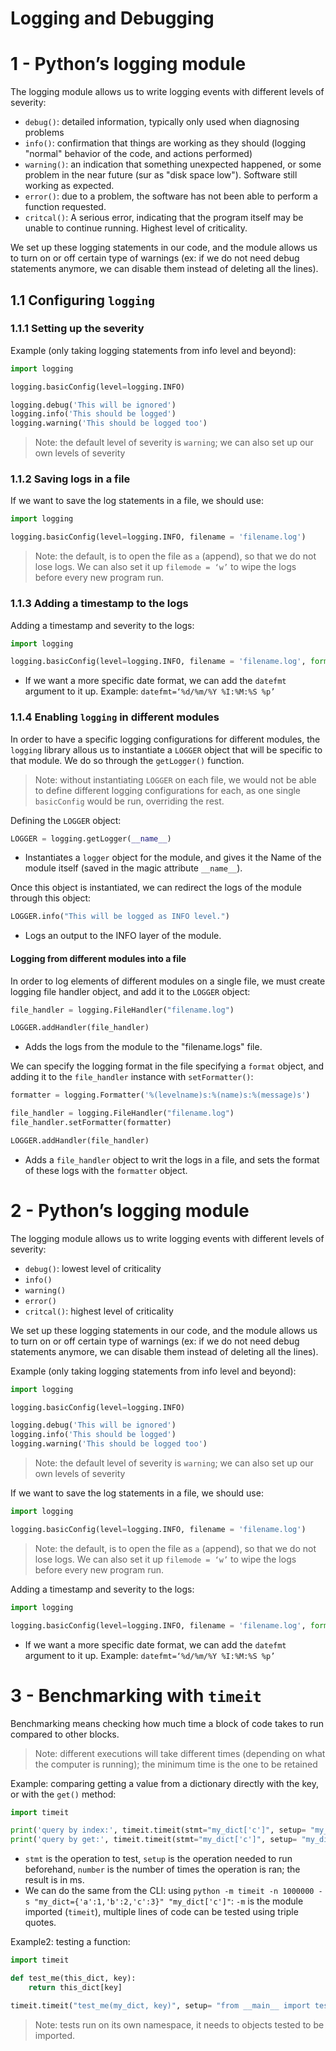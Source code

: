 # Logging and Debugging

# 1 - Python’s logging module

The logging module allows us to write logging events with different levels of severity: 
* `debug()`: detailed information, typically only used when diagnosing problems
* `info()`: confirmation that things are working as they should (logging "normal" behavior of the code, and actions performed)
*  `warning()`: an indication that something unexpected happened, or some problem in the near future (sur as "disk space low"). Software still working as expected.
*  `error()`: due to a problem, the software has not been able to perform a function requested.
*  `critcal()`: A serious error, indicating that the program itself may be unable to continue running. Highest level of criticality.

We set up these logging statements in our code, and the module allows us to turn on or off certain type of warnings (ex: if we do not need debug statements anymore, we can disable them instead of deleting all the lines).

## 1.1 Configuring `logging`
### 1.1.1 Setting up the severity

Example (only taking logging statements from info level and beyond):
```python
import logging

logging.basicConfig(level=logging.INFO)

logging.debug('This will be ignored')
logging.info('This should be logged')
logging.warning('This should be logged too')
```
> Note: the default level of severity is `warning`; we can also set up our own levels of severity  

### 1.1.2 Saving logs in a file

If we want to save the log statements in a file, we should use:
```python
import logging

logging.basicConfig(level=logging.INFO, filename = 'filename.log')
```
> Note: the default, is to open the file as `a` (append), so that we do not lose logs. We can also set it up `filemode = ‘w’` to wipe the logs before every new program run.  

### 1.1.3 Adding a timestamp to the logs

Adding a timestamp and severity to the logs:
```python
import logging

logging.basicConfig(level=logging.INFO, filename = 'filename.log', format= '%(asctime)s  %(levelname)s:%(message)s')
```
* If we want a more specific date format, we can add the `datefmt` argument to it up. Example: `datefmt=‘%d/%m/%Y %I:%M:%S %p’` 

### 1.1.4 Enabling `logging` in different modules

In order to have a specific logging configurations for different modules, the `logging` library allous us to instantiate a `LOGGER` object that will be specific to that module. We do so through the `getLogger()` function.
> Note: without instantiating `LOGGER` on each file, we would not be able to define different logging configurations for each, as one single `basicConfig` would be run, overriding the rest.

Defining the `LOGGER` object:
```python
LOGGER = logging.getLogger(__name__)
```
* Instantiates a `logger` object for the module, and gives it the Name of the module itself (saved in the magic attribute `__name__`). 

Once this object is instantiated, we can redirect the logs of the module through this object:
```python
LOGGER.info("This will be logged as INFO level.")
```
* Logs an output to the INFO layer of the module.

#### Logging from different modules into a file
In order to log elements of different modules on a single file, we must create logging file handler object, and add it to the `LOGGER` object:
```python
file_handler = logging.FileHandler("filename.log")

LOGGER.addHandler(file_handler)
```
* Adds the logs from the module to the "filename.logs" file.

We can specify the logging format in the file specifying a `format` object, and adding it to the `file_handler` instance with `setFormatter()`:
```python
formatter = logging.Formatter('%(levelname)s:%(name)s:%(message)s')

file_handler = logging.FileHandler("filename.log")
file_handler.setFormatter(formatter)

LOGGER.addHandler(file_handler)
```
* Adds a `file_handler` object to writ the logs in a file, and sets the format of these logs with the `formatter` object.
# 2 - Python’s logging module

The logging module allows us to write logging events with different levels of severity: 
* `debug()`: lowest level of criticality
* `info()`
*  `warning()`
*  `error()`
*  `critcal()`: highest level of criticality

We set up these logging statements in our code, and the module allows us to turn on or off certain type of warnings (ex: if we do not need debug statements anymore, we can disable them instead of deleting all the lines).

Example (only taking logging statements from info level and beyond):
```python
import logging

logging.basicConfig(level=logging.INFO)

logging.debug('This will be ignored')
logging.info('This should be logged')
logging.warning('This should be logged too')
```
> Note: the default level of severity is `warning`; we can also set up our own levels of severity  

If we want to save the log statements in a file, we should use:
```python
import logging

logging.basicConfig(level=logging.INFO, filename = 'filename.log')
```
> Note: the default, is to open the file as `a` (append), so that we do not lose logs. We can also set it up `filemode = ‘w’` to wipe the logs before every new program run.  

Adding a timestamp and severity to the logs:
```python
import logging

logging.basicConfig(level=logging.INFO, filename = 'filename.log', format= '%(asctime)s  %(levelname)s:%(message)s')
```
* If we want a more specific date format, we can add the `datefmt` argument to it up. Example: `datefmt=‘%d/%m/%Y %I:%M:%S %p’` 

# 3 - Benchmarking with `timeit`
Benchmarking means checking how much time a block of code takes to run compared to other blocks.
> Note: different executions will take different times (depending on what the computer is running); the minimum time is the one to be retained  

Example: comparing getting a value from a dictionary directly with the key, or with the `get()` method:
```python
import timeit

print('query by index:', timeit.timeit(stmt="my_dict['c']", setup= "my_dict={'a':1,'b':2,'c':3}", number=1000000)
print('query by get:', timeit.timeit(stmt="my_dict['c']", setup= "my_dict={'a':1,'b':2,'c':3}", number=1000000)
```
* `stmt` is the operation to test, `setup` is the operation needed to run beforehand, `number`  is the number of times the operation is ran; the result is in ms.
* We can do the same from the CLI: using `python -m timeit -n 1000000 -s "my_dict={'a':1,'b':2,'c':3}" "my_dict['c']"`: `-m` is the module imported (`timeit`), multiple lines of code can be tested using triple quotes.
 
Example2: testing a function:
```python
import timeit

def test_me(this_dict, key):
	return this_dict[key]

timeit.timeit("test_me(my_dict, key)", setup= "from __main__ import test_me; my_dict={'a':1,'b':2,'c':3}; key = 'c'", number=1000000)
```
> Note: tests run on its own namespace, it needs to objects tested to be imported.  
